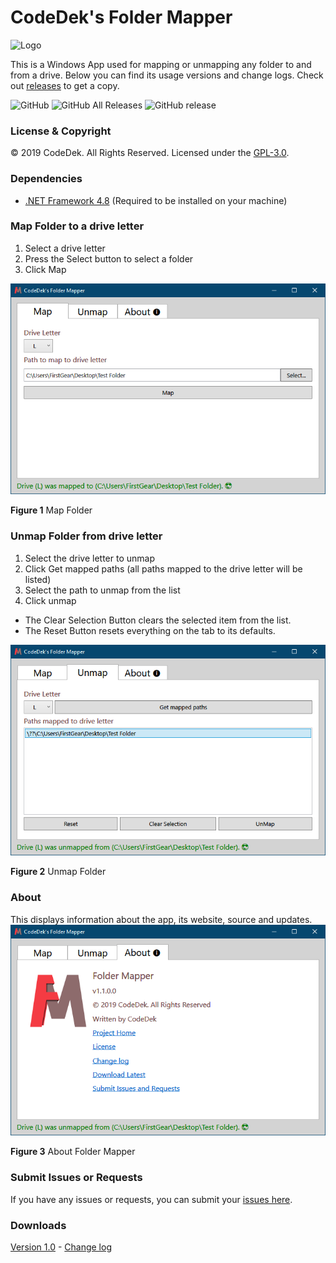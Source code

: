 # CodeDek's Folder Mapper
![Logo](art/ic_folder_mapper.ico)

This is a Windows App used for mapping or unmapping any folder to and from a drive. Below you can find its usage versions and change logs. Check out [releases](https://github.com/codedek/CodeDek.FolderMapper/releases) to get a copy.

![GitHub](https://img.shields.io/github/license/codedek/CodeDek.FolderMapper.svg)
![GitHub All Releases](https://img.shields.io/github/downloads/codedek/CodeDek.FolderMapper/total.svg)
![GitHub release](https://img.shields.io/github/release/codedek/codedek.foldermapper.svg)

### License & Copyright
© 2019 CodeDek. All Rights Reserved.
Licensed under the [GPL-3.0](LICENSE).

### Dependencies
- [.NET Framework 4.8](https://dotnet.microsoft.com/download/dotnet-framework/net48) (Required to be installed on your machine)

### Map Folder to a drive letter
1. Select a drive letter
2. Press the Select button to select a folder
3. Click Map

![Figure 1 Map a folder](art/map.png)

**Figure 1** Map Folder


### Unmap Folder from drive letter
1. Select the drive letter to unmap
2. Click Get mapped paths (all paths mapped to the drive letter will be listed)
3. Select the path to unmap from the list
4. Click unmap

- The Clear Selection Button clears the selected item from the list.
- The Reset Button resets everything on the tab to its defaults.

![Figure 2 Unmap a folder](art/unmap.png)

**Figure 2** Unmap Folder


### About
This displays information about the app, its website, source and updates.
![Figure 3 About Folder Mapper](art/about.png)

**Figure 3** About Folder Mapper

### Submit Issues or Requests
If you have any issues or requests, you can submit your [issues here](https://github.com/codedek/CodeDek.FolderMapper/issues).

### Downloads
[Version 1.0](https://github.com/codedek/CodeDek.FolderMapper/releases/tag/v1.0) - [Change log](CHANGELOG.md)
